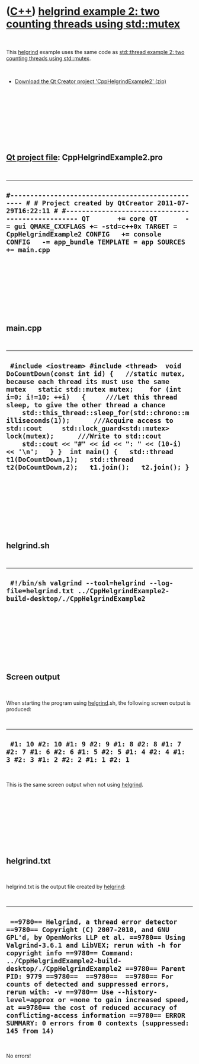 



 

 

 

 

 

([C++](Cpp.md)) [helgrind example 2: two counting threads using std::mutex](CppHelgrindExample2.md)
=====================================================================================================

 

This [helgrind](CppHelgrind.md) example uses the same code as
[std::thread example 2: two counting threads using
std::mutex](CppThreadExample2.md).

 

-   [Download the Qt Creator project
    'CppHelgrindExample2' (zip)](CppHelgrindExample2.md)

 

 

 

 

 

[Qt project file](CppQtProjectFile.md): CppHelgrindExample2.pro
----------------------------------------------------------------

 

  -------------------------------------------------------------------------------------------------------------------------------------------------------------------------------------------------------------------------------------------------------------------------------------------------------------------------------------------
  ` #------------------------------------------------- # # Project created by QtCreator 2011-07-29T16:22:11 # #------------------------------------------------- QT       += core QT       -= gui QMAKE_CXXFLAGS += -std=c++0x TARGET = CppHelgrindExample2 CONFIG   += console CONFIG   -= app_bundle TEMPLATE = app SOURCES += main.cpp `
  -------------------------------------------------------------------------------------------------------------------------------------------------------------------------------------------------------------------------------------------------------------------------------------------------------------------------------------------

 

 

 

 

 

main.cpp
--------

 

  -----------------------------------------------------------------------------------------------------------------------------------------------------------------------------------------------------------------------------------------------------------------------------------------------------------------------------------------------------------------------------------------------------------------------------------------------------------------------------------------------------------------------------------------------------------------------------------------------------------------------------
  ` #include <iostream> #include <thread>  void DoCountDown(const int id) {   //static mutex, because each thread its must use the same mutex   static std::mutex mutex;    for (int i=0; i!=10; ++i)   {     ///Let this thread sleep, to give the other thread a chance     std::this_thread::sleep_for(std::chrono::milliseconds(1));      ///Acquire access to std::cout     std::lock_guard<std::mutex> lock(mutex);      ///Write to std::cout     std::cout << "#" << id << ": " << (10-i) << '\n';   } }  int main() {   std::thread t1(DoCountDown,1);   std::thread t2(DoCountDown,2);   t1.join();   t2.join(); }`
  -----------------------------------------------------------------------------------------------------------------------------------------------------------------------------------------------------------------------------------------------------------------------------------------------------------------------------------------------------------------------------------------------------------------------------------------------------------------------------------------------------------------------------------------------------------------------------------------------------------------------------

 

 

 

 

 

helgrind.sh
-----------

 

  --------------------------------------------------------------------------------------------------------------------------
  ` #!/bin/sh valgrind --tool=helgrind --log-file=helgrind.txt ../CppHelgrindExample2-build-desktop/./CppHelgrindExample2`
  --------------------------------------------------------------------------------------------------------------------------

 

 

 

 

 

Screen output
-------------

 

When starting the program using [helgrind](CppHelgrind.md).sh, the
following screen output is produced:

 

  ------------------------------------------------------------------------------------------------------------------------------
  ` #1: 10 #2: 10 #1: 9 #2: 9 #1: 8 #2: 8 #1: 7 #2: 7 #1: 6 #2: 6 #1: 5 #2: 5 #1: 4 #2: 4 #1: 3 #2: 3 #1: 2 #2: 2 #1: 1 #2: 1`
  ------------------------------------------------------------------------------------------------------------------------------

 

This is the same screen output when not using
[helgrind](CppHelgrind.md).

 

 

 

 

 

helgrind.txt
------------

 

helgrind.txt is the output file created by [helgrind](CppHelgrind.md):

 

  --------------------------------------------------------------------------------------------------------------------------------------------------------------------------------------------------------------------------------------------------------------------------------------------------------------------------------------------------------------------------------------------------------------------------------------------------------------------------------------------------------------------------------------------------------------------------------------------------------------------------------
  ` ==9780== Helgrind, a thread error detector ==9780== Copyright (C) 2007-2010, and GNU GPL'd, by OpenWorks LLP et al. ==9780== Using Valgrind-3.6.1 and LibVEX; rerun with -h for copyright info ==9780== Command: ../CppHelgrindExample2-build-desktop/./CppHelgrindExample2 ==9780== Parent PID: 9779 ==9780==  ==9780==  ==9780== For counts of detected and suppressed errors, rerun with: -v ==9780== Use --history-level=approx or =none to gain increased speed, at ==9780== the cost of reduced accuracy of conflicting-access information ==9780== ERROR SUMMARY: 0 errors from 0 contexts (suppressed: 145 from 14)`
  --------------------------------------------------------------------------------------------------------------------------------------------------------------------------------------------------------------------------------------------------------------------------------------------------------------------------------------------------------------------------------------------------------------------------------------------------------------------------------------------------------------------------------------------------------------------------------------------------------------------------------

 

No errors!

 

 

 

 

 





 



